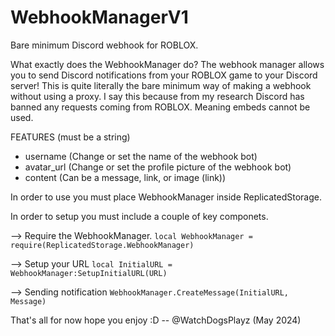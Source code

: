# WebhookManagerV1
Bare minimum Discord webhook for ROBLOX.

What exactly does the WebhookManager do?
The webhook manager allows you to send Discord notifications from your ROBLOX game to your Discord server!
This is quite literally the bare minimum way of making a webhook without using a proxy.
I say this because from my research Discord has banned any requests coming from ROBLOX. Meaning embeds cannot be used.

FEATURES (must be a string)
  - username (Change or set the name of the webhook bot)
  - avatar_url (Change or set the profile picture of the webhook bot)
  - content (Can be a message, link, or image (link))

In order to use you must place WebhookManager inside ReplicatedStorage.

In order to setup you must include a couple of key componets.

--> Require the WebhookManager.
`local WebhookManager = require(ReplicatedStorage.WebhookManager)`

--> Setup your URL
`local InitialURL = WebhookManager:SetupInitialURL(URL)`

--> Sending notification
`WebhookManager.CreateMessage(InitialURL, Message)`

That's all for now hope you enjoy :D
-- @WatchDogsPlayz (May 2024)

